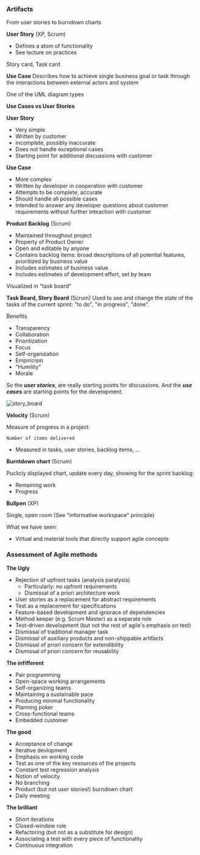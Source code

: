 ### Artifacts 

From user stories to burndown charts

**User Story** (XP, Scrum)
* Defines a atom of functionality
* See lecture on practices

Story card, Task card

**Use Case**
Describes how to achieve single business goal or task through the interactions between external actors and system

One of the UML diagram types

**Use Cases vs User Stories**

**User Story**
* Very simple
* Written by customer
* incomplete, possibly inaccurate
* Does not handle exceptional cases
* Starting point for additional discussions with customer

**Use Case**
* More complex
* Written by developer in cooperation with customer
* Attempts to be complete, accurate
* Should handle all possible cases
* Intended to answer any developer questions about customer requirements without further inteaction with customer

**Product Backlog** (Scrum)
* Maintained throughout project
* Property of Product Owner
* Open and editable by anyone
* Contains backlog items: broad descriptions of all potential features, prioritized by business value
* Includes estimates of business value
* Includes estimates of development effort, set by team

Visualized in "task board"

**Task Board, Story Board** (Scrum)
Used to see and change the state of the tasks of the current sprint: "to do", "in progress", "done".

Benefits
* Transparency
* Collaboration
* Prioritization
* Focus
* Self-organization
* Empiricism
* "Humility"
* Morale

So the ***user stories***, are really starting points for discussions.
And the ***use cases*** are starting points for the development.

![story_board](https://user-images.githubusercontent.com/16638078/40587834-ba493646-61a2-11e8-8548-1a487ecd534c.png)


**Velocity** (Scrum)

Measure of progress in a project:

    Number of items delivered
 
* Measured in tasks, user stories, backlog items, ...

**Burntdown chart** (Scrum)

Puclicly displayed chart, update every day, showing for the sprint backlog:
* Remaining work
* Progress


**Bullpen** (XP)

Single, open room
(See "informative workspace" principle)

What we have seen: 
* Virtual and material tools that directly support agile concepts




### Assessment of Agile methods

**The Ugly**
* Rejection of upfront tasks (analysis paralysis)
  - Particularly: no upfront requirements
  - Dismissal of a priori architecture work
* User stories as a replacement for abstract requirements
* Test as a replacement for specifications
* Feature-based development and ignorace of dependencies
* Method keeper (e.g. Scrum Master) as a separate role
* Test-driven development (but not the rest of agile's emphasis on test)
* Dismissal of traditional manager task
* Dismissal of auxiliary products and non-shippable artifacts
* Dismissal of priori concern for extendibility
* Dismissal of priori concern for reusability

**The infifferent**
* Pair programming
* Open-space working arrangements
* Self-organizing teams
* Maintaining a sustainable pace
* Producing minimal functionality
* Planning poker
* Cross-functional teams
* Embedded customer

**The good**
* Acceptance of change
* Iterative devlopment
* Emphasis on working code
* Test as one of the key resources of the projects
* Constant test regression analysis
* Notion of velocity
* No branching
* Product (but not user stories!) burndown chart
* Daily meeting

**The brilliant**
* Short iterations
* Closed-window rule
* Refactoring (but not as a substitute for design)
* Associating a test with every piece of functionality
* Continuous integration